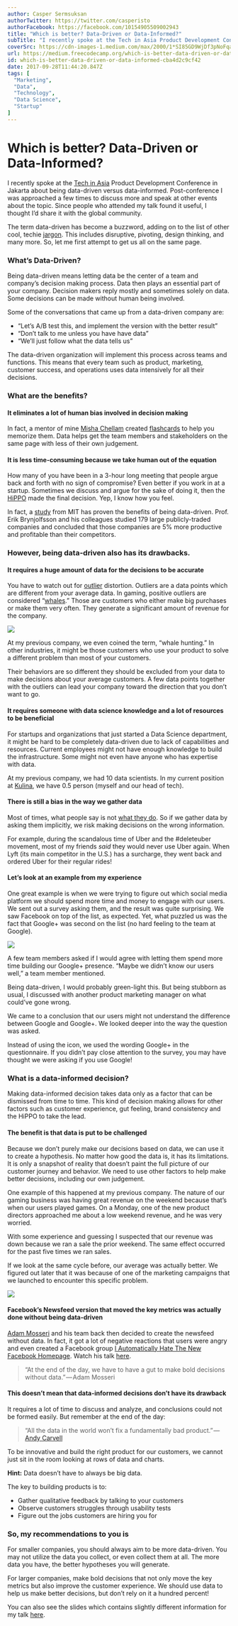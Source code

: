 ```yaml
---
author: Casper Sermsuksan
authorTwitter: https://twitter.com/casperisto
authorFacebook: https://facebook.com/10154905509002943
title: "Which is better? Data-Driven or Data-Informed?"
subTitle: "I recently spoke at the Tech in Asia Product Development Conference in Jakarta about being data-driven versus data-informed. Post-confere..."
coverSrc: https://cdn-images-1.medium.com/max/2000/1*SI85GD9WjDf3pNoFqa4qrQ.png
url: https://medium.freecodecamp.org/which-is-better-data-driven-or-data-informed-cba4d2c9cf42
id: which-is-better-data-driven-or-data-informed-cba4d2c9cf42
date: 2017-09-28T11:44:20.847Z
tags: [
  "Marketing",
  "Data",
  "Technology",
  "Data Science",
  "Startup"
]
---
```

# Which is better? Data-Driven or Data-Informed?

I recently spoke at the [Tech in Asia](http://events.techinasia.com/pdc/) Product Development Conference in Jakarta about being data-driven versus data-informed. Post-conference I was approached a few times to discuss more and speak at other events about the topic. Since people who attended my talk found it useful, I thought I’d share it with the global community.

The term data-driven has become a buzzword, adding on to the list of other cool, techie [jargon](https://www.forbes.com/sites/emilyinverso/2015/03/16/the-most-obnoxious-and-overused-startup-jargon/#3ed722b55893). This includes disruptive, pivoting, design thinking, and many more. So, let me first attempt to get us all on the same page.

### What’s Data-Driven?

Being data-driven means letting data be the center of a team and company’s decision making process. Data then plays an essential part of your company. Decision makers reply mostly and sometimes solely on data. Some decisions can be made without human being involved.

Some of the conversations that came up from a data-driven company are:

*   “Let’s A/B test this, and implement the version with the better result”
*   “Don’t talk to me unless you have have data”
*   “We’ll just follow what the data tells us”

The data-driven organization will implement this process across teams and functions. This means that every team such as product, marketing, customer success, and operations uses data intensively for all their decisions.

### What are the benefits?

#### It eliminates a lot of human bias involved in decision making

In fact, a mentor of mine [Misha Chellam](https://medium.com/@mishachellam) created [flashcards](https://medium.com/tradecraft-traction/flashcards-to-learn-168-cognitive-biases-4c37f3418f15) to help you memorize them. Data helps get the team members and stakeholders on the same page with less of their own judgement.

#### It is less time-consuming because we take human out of the equation

How many of you have been in a 3-hour long meeting that people argue back and forth with no sign of compromise? Even better if you work in at a startup. Sometimes we discuss and argue for the sake of doing it, then the [HiPPO](https://www.forbes.com/sites/derosetichy/2013/04/15/what-happens-when-a-hippo-runs-your-company/) made the final decision. Yep, I know how you feel.

In fact, a [study](http://mitsloanexperts.mit.edu/erik-brynjolfsson-on-big-data-a-revolution-in-decision-making-improves-productivity/) from MIT has proven the benefits of being data-driven. Prof. Erik Brynjolfsson and his colleagues studied 179 large publicly-traded companies and concluded that those companies are 5% more productive and profitable than their competitors.

### However, being data-driven also has its drawbacks.

#### It requires a huge amount of data for the decisions to be accurate

You have to watch out for [outlier](http://www.itl.nist.gov/div898/handbook/prc/section1/prc16.htm) distortion. Outliers are a data points which are different from your average data. In gaming, positive outliers are considered “[whales](https://venturebeat.com/2013/03/14/whales-and-why-social-gamers-are-just-gamers/).” Those are customers who either make big purchases or make them very often. They generate a significant amount of revenue for the company.



![](https://cdn-images-1.medium.com/max/1600/1*MmFyGPDNwSSkRl0IfVTp4Q.png)



At my previous company, we even coined the term, “whale hunting.” In other industries, it might be those customers who use your product to solve a different problem than most of your customers.

Their behaviors are so different they should be excluded from your data to make decisions about your average customers. A few data points together with the outliers can lead your company toward the direction that you don’t want to go.

#### It requires someone with data science knowledge and a lot of resources to be beneficial

For startups and organizations that just started a Data Science department, it might be hard to be completely data-driven due to lack of capabilities and resources. Current employees might not have enough knowledge to build the infrastructure. Some might not even have anyone who has expertise with data.

At my previous company, we had 10 data scientists. In my current position at [Kulina](https://www.kulina.id/), we have 0.5 person (myself and our head of tech).

#### There is still a bias in the way we gather data

Most of times, what people say is not [what they do](https://www.nirandfar.com/2017/02/dont-ask-people-what-they-want-observe-how-they-act.html). So if we gather data by asking them implicitly, we risk making decisions on the wrong information.

For example, during the scandalous time of Uber and the #deleteuber movement, most of my friends _said_ they would never use Uber again. When Lyft (its main competitor in the U.S.) has a surcharge, they went back and ordered Uber for their regular rides!

#### Let’s look at an example from my experience

One great example is when we were trying to figure out which social media platform we should spend more time and money to engage with our users. We sent out a survey asking them, and the result was quite surprising. We saw Facebook on top of the list, as expected. Yet, what puzzled us was the fact that Google+ was second on the list (no hard feeling to the team at Google).



![](https://cdn-images-1.medium.com/max/1600/1*mpPj40FhyO1Bjns3MCyimw.png)



A few team members asked if I would agree with letting them spend more time building our Google+ presence. “Maybe we didn’t know our users well,” a team member mentioned.

Being data-driven, I would probably green-light this. But being stubborn as usual, I discussed with another product marketing manager on what could’ve gone wrong.

We came to a conclusion that our users might not understand the difference between Google and Google+. We looked deeper into the way the question was asked.

Instead of using the icon, we used the wording Google+ in the questionnaire. If you didn’t pay close attention to the survey, you may have thought we were asking if you use Google!

### What is a data-informed decision?

Making data-informed decision takes data only as a factor that can be dismissed from time to time. This kind of decision making allows for other factors such as customer experience, gut feeling, brand consistency and the HiPPO to take the lead.

#### The benefit is that data is put to be challenged

Because we don’t purely make our decisions based on data, we can use it to create a hypothesis. No matter how good the data is, it has its limitations. It is only a snapshot of reality that doesn’t paint the full picture of our customer journey and behavior. We need to use other factors to help make better decisions, including our own judgement.

One example of this happened at my previous company. The nature of our gaming business was having great revenue on the weekend because that’s when our users played games. On a Monday, one of the new product directors approached me about a low weekend revenue, and he was very worried.

With some experience and guessing I suspected that our revenue was down because we ran a sale the prior weekend. The same effect occurred for the past five times we ran sales.

If we look at the same cycle before, our average was actually better. We figured out later that it was because of one of the marketing campaigns that we launched to encounter this specific problem.



![](https://cdn-images-1.medium.com/max/1600/1*Mf9YpVXvSz2dF_qGpuVC8g.png)



#### Facebook’s Newsfeed version that moved the key metrics was actually done without being data-driven

[Adam Mosseri](https://medium.com/@mosseri) and his team back then decided to create the newsfeed without data. In fact, it got a lot of negative reactions that users were angry and even created a Facebook group [I Automatically Hate The New Facebook Homepage](http://www.businessinsider.com/mark-zuckerberg-joins-facebook-group-i-automatically-hate-the-new-facebook-home-page-2009-10/?IR=T). Watch his talk [here](https://www.youtube.com/watch?v=bKZiXAFeBeY).

> “At the end of the day, we have to have a gut to make bold decisions without data.” — Adam Mosseri

#### This doesn’t mean that data-informed decisions don’t have its drawback

It requires a lot of time to discuss and analyze, and conclusions could not be formed easily. But remember at the end of the day:

> “All the data in the world won’t fix a fundamentally bad product.” — [Andy Carvell](https://medium.com/@andy_carvell)

To be innovative and build the right product for our customers, we cannot just sit in the room looking at rows of data and charts.

**Hint:** Data doesn’t have to always be big data.

The key to building products is to:

*   Gather qualitative feedback by talking to your customers
*   Observe customers struggles through usability tests
*   Figure out the jobs customers are hiring you for

### So, my recommendations to you is

For smaller companies, you should always aim to be more data-driven. You may not utilize the data you collect, or even collect them at all. The more data you have, the better hypotheses you will generate.

For larger companies, make bold decisions that not only move the key metrics but also improve the customer experience. We should use data to help us make better decisions, but don’t rely on it a hundred percent!

You can also see the slides which contains slightly different information for my talk [here](https://www.slideshare.net/TechInAsiaID/data-informed-vs-data-driven-by-casper-sermsuksan-kulina).








